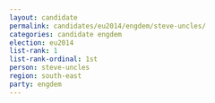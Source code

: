 ```yaml
---
layout: candidate
permalink: candidates/eu2014/engdem/steve-uncles/
categories: candidate engdem
election: eu2014
list-rank: 1
list-rank-ordinal: 1st
person: steve-uncles
region: south-east
party: engdem
---
```

